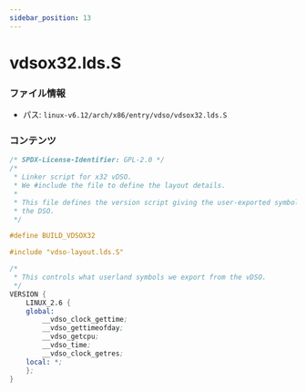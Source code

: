 ```yaml
---
sidebar_position: 13
---
```

# vdsox32.lds.S

### ファイル情報

- パス: `linux-v6.12/arch/x86/entry/vdso/vdsox32.lds.S`

### コンテンツ

```S
/* SPDX-License-Identifier: GPL-2.0 */
/*
 * Linker script for x32 vDSO.
 * We #include the file to define the layout details.
 *
 * This file defines the version script giving the user-exported symbols in
 * the DSO.
 */

#define BUILD_VDSOX32

#include "vdso-layout.lds.S"

/*
 * This controls what userland symbols we export from the vDSO.
 */
VERSION {
	LINUX_2.6 {
	global:
		__vdso_clock_gettime;
		__vdso_gettimeofday;
		__vdso_getcpu;
		__vdso_time;
		__vdso_clock_getres;
	local: *;
	};
}

```
